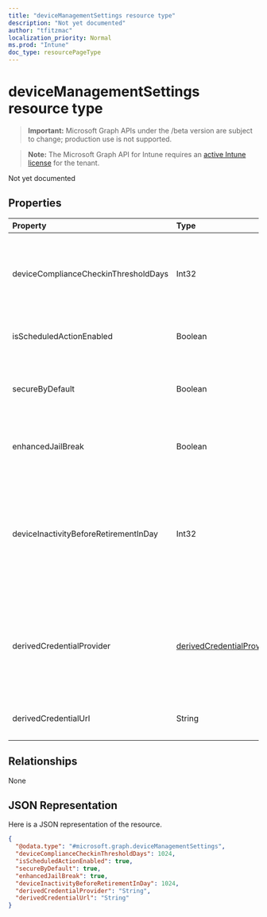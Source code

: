 ```yaml
---
title: "deviceManagementSettings resource type"
description: "Not yet documented"
author: "tfitzmac"
localization_priority: Normal
ms.prod: "Intune"
doc_type: resourcePageType
---
```


# deviceManagementSettings resource type

> **Important:** Microsoft Graph APIs under the /beta version are subject to change; production use is not supported.

> **Note:** The Microsoft Graph API for Intune requires an [active Intune license](https://go.microsoft.com/fwlink/?linkid=839381) for the tenant.

Not yet documented

## Properties
|Property|Type|Description|
|:---|:---|:---|
|deviceComplianceCheckinThresholdDays|Int32|The number of days a device is allowed to go without checking in to remain compliant. Valid values 0 to 120|
|isScheduledActionEnabled|Boolean|Is feature enabled or not for scheduled action for rule.|
|secureByDefault|Boolean|Device should be noncompliant when there is no compliance policy targeted when this is true|
|enhancedJailBreak|Boolean|Is feature enabled or not for enhanced jailbreak detection.|
|deviceInactivityBeforeRetirementInDay|Int32|When the device does not check in for specified number of days, the company data might be removed and the device will not be under management. Valid values 30 to 270|
|derivedCredentialProvider|[derivedCredentialProviderType](../resources/intune-deviceconfig-derivedcredentialprovidertype.md)|The Derived Credential Provider to use for this account. Possible values are: `notConfigured`, `entrustDataCard`, `purebred`, `xTec`, `intercede`.|
|derivedCredentialUrl|String|The Derived Credential Provider self-service URI.|

## Relationships
None

## JSON Representation
Here is a JSON representation of the resource.
<!-- {
  "blockType": "resource",
  "@odata.type": "microsoft.graph.deviceManagementSettings"
}
-->
``` json
{
  "@odata.type": "#microsoft.graph.deviceManagementSettings",
  "deviceComplianceCheckinThresholdDays": 1024,
  "isScheduledActionEnabled": true,
  "secureByDefault": true,
  "enhancedJailBreak": true,
  "deviceInactivityBeforeRetirementInDay": 1024,
  "derivedCredentialProvider": "String",
  "derivedCredentialUrl": "String"
}
```






